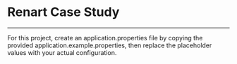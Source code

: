 <h1>Renart Case Study</h1>
<hr />
For this project, create an application.properties file by copying the provided application.example.properties, then replace the placeholder values with your actual configuration.